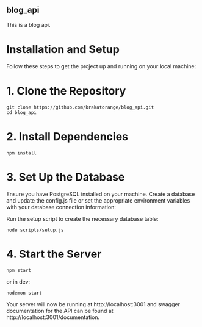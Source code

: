 ## blog_api

This is a blog api.

# Installation and Setup

Follow these steps to get the project up and running on your local machine:

# 1. Clone the Repository

```
git clone https://github.com/krakatorange/blog_api.git
cd blog_api
```

# 2. Install Dependencies

```
npm install
```

# 3. Set Up the Database

Ensure you have PostgreSQL installed on your machine. Create a database and update the config.js file or set the appropriate environment variables with your database connection information:

Run the setup script to create the necessary database table:

```
node scripts/setup.js
```

# 4. Start the Server

```
npm start
```

or in dev:

```
nodemon start
```

Your server will now be running at http://localhost:3001 and swagger documentation for the API can be found at http://localhost:3001/documentation.